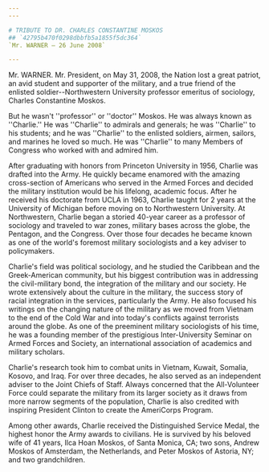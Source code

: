 ```yaml
---
---

# TRIBUTE TO DR. CHARLES CONSTANTINE MOSKOS
## `42795b470f0298dbbfb5a1855f5dc364`
`Mr. WARNER — 26 June 2008`

---
```


 Mr. WARNER. Mr. President, on May 31, 2008, the Nation lost a 
great patriot, an avid student and supporter of the military, and a 
true friend of the enlisted soldier--Northwestern University professor 
emeritus of sociology, Charles Constantine Moskos.

But he wasn't ''professor'' or ''doctor'' Moskos. He was always known 
as ''Charlie.'' He was ''Charlie'' to admirals and generals; he was 
''Charlie'' to his students; and he was ''Charlie'' to the enlisted 
soldiers, airmen, sailors, and marines he loved so much. He was 
''Charlie'' to many Members of Congress who worked with and admired 
him.

After graduating with honors from Princeton University in 1956, 
Charlie was drafted into the Army. He quickly became enamored with the 
amazing cross-section of Americans who served in the Armed Forces and 
decided the military institution would be his lifelong, academic focus. 
After he received his doctorate from UCLA in 1963, Charlie taught for 2 
years at the University of Michigan before moving on to Northwestern 
University. At Northwestern, Charlie began a storied 40-year career as 
a professor of sociology and traveled to war zones, military bases 
across the globe, the Pentagon, and the Congress. Over those four 
decades he became known as one of the world's foremost military 
sociologists and a key adviser to policymakers.

Charlie's field was political sociology, and he studied the Caribbean 
and the Greek-American community, but his biggest contribution was in 
addressing the civil-military bond, the integration of the military and 
our society. He wrote extensively about the culture in the military, 
the success story of racial integration in the services, particularly 
the Army. He also focused his writings on the changing nature of the 
military as we moved from Vietnam to the end of the Cold War and into 
today's conflicts against terrorists around the globe. As one of the 
preeminent military sociologists of his time, he was a founding member 
of the prestigious Inter-University Seminar on Armed Forces and 
Society, an international association of academics and military 
scholars.

Charlie's research took him to combat units in Vietnam, Kuwait, 
Somalia, Kosovo, and Iraq. For over three decades, he also served as an 
independent adviser to the Joint Chiefs of Staff. Always concerned that 
the All-Volunteer Force could separate the military from its larger 
society as it draws from more narrow segments of the population, 
Charlie is also credited with inspiring President Clinton to create the 
AmeriCorps Program.

Among other awards, Charlie received the Distinguished Service Medal, 
the highest honor the Army awards to civilians. He is survived by his 
beloved wife of 41 years, Ilca Hoan Moskos, of Santa Monica, CA; two 
sons, Andrew Moskos of Amsterdam, the Netherlands, and Peter Moskos of 
Astoria, NY; and two grandchildren.
